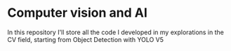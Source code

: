 # Computer vision and AI
In this repository I'll store all the code I developed in my explorations in the CV field, starting from Object Detection with YOLO V5
